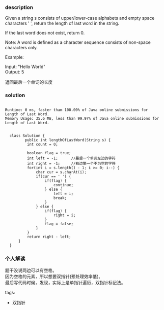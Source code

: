 ### description    
  Given a string s consists of upper/lower-case alphabets and empty space characters ' ', return the length of last word in the string.  
    
  If the last word does not exist, return 0.  
    
  Note: A word is defined as a character sequence consists of non-space characters only.  
    
  Example:  
    
  Input: "Hello World"  
  Output: 5  
    
  返回最后一个单词的长度  
### solution    
```    
  
Runtime: 0 ms, faster than 100.00% of Java online submissions for Length of Last Word.  
Memory Usage: 35.6 MB, less than 99.97% of Java online submissions for Length of Last Word.  
  
  
  class Solution {  
         public int lengthOfLastWord(String s) {  
          int count = 0;  
    
          boolean flag = true;  
          int left = -1;      //最后一个单词左边的字符  
          int right = -1;     //右边第一个不为空的字符  
          for(int i = s.length() - 1; i >= 0; i--) {  
              char cur = s.charAt(i);  
              if(cur == ' ') {  
                  if(flag) {  
                      continue;  
                  } else {  
                      left = i;  
                      break;  
                  }  
              } else {  
                  if(flag) {  
                      right = i;  
                  }  
                  flag = false;  
              }  
          }  
          return right - left;  
      }  
  }  
```    
    
### 个人解读    
 题干没说两边可以有空格。  
 因为空格的元素，所以想要双指针(预处理效率低)。  
 最后写代码时候，发现，实际上是单指针遍历，双指针标记法。  
   
    
tags:    
  -  双指针  
